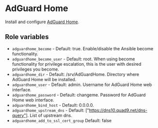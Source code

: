 # AdGuard Home

Install and configure [AdGuard Home](https://adguard.com/en/adguard-home/overview.html).

## Role variables

* `adguardhome_become` - Default: true. Enable/disable the Ansible become
  functionality.
* `adguardhome_become_user` - Default: root. When using become functionality for
  privilege escalation, this is the user with desired privileges you become.
* `adguardhome_dir` - Default: /srv/AdGuardHome. Directory where AdGuard Home
  will be installed.
* `adguardhome_user` - Default: admin. Username for AdGuard Home web interface.
* `adguardhome_password` - Default: changeme. Password for AdGuard Home web
  interface.
* `adguardhome_bind_host` - Default: 0.0.0.0.
* `adguardhome_upstream_dns` - Default: ["https://dns10.quad9.net/dns-query"].
  List of upstream dns.
* `adguardhome_add_to_ssl_cert_group` Default: false
